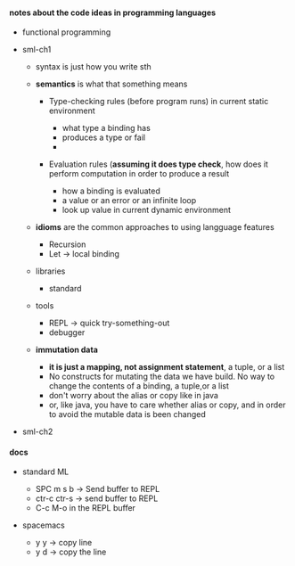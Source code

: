 #### notes about the code ideas in programming languages
  * functional programming

  * sml-ch1
    - syntax is just how you write sth
    - **semantics** is what that something means
      + Type-checking rules (before program runs) in current static environment
        - what type a binding has
        - produces a type or fail
        -

      + Evaluation rules (**assuming it does type check**, how does it perform computation in order to produce a result
        - how a binding is evaluated
        - a value or an error or an infinite loop
        - look up value in current dynamic environment

    - **idioms** are the common approaches to using langguage features
      + Recursion
      + Let -> local binding

    - libraries
      + standard

    - tools
      + REPL  -> quick try-something-out
      + debugger

    - **immutation data**
      + **it is just a mapping, not assignment statement**, a tuple, or a list
      + No constructs for mutating the data we have build. No way to change the contents of a binding, a tuple,or a list
      + don't worry about the alias or copy like in java
      + or, like java, you have to care whether alias or copy, and in order to avoid the mutable data is been changed

  * sml-ch2




#### docs
  * standard ML
    - SPC m s b -> Send buffer to REPL
    - ctr-c ctr-s -> send buffer to REPL
    - C-c M-o in the REPL buffer

  * spacemacs
    - y y -> copy line
    - y d -> copy the line
